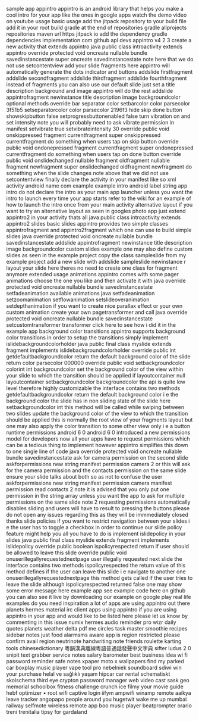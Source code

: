 sample app appintro appintro is an android library that helps you make a cool intro for your app like the ones in google apps watch the demo video on youtube usage basic usage add the jitpack repository to your build file add it in your root build gradle at the end of repositories gradle allprojects repositories maven url https jitpack io add the dependency gradle dependencies implementation com github apl devs appintro v4 2 3 create a new activity that extends appintro java public class introactivity extends appintro override protected void oncreate nullable bundle savedinstancestate super oncreate savedinstancestate note here that we do not use setcontentview add your slide fragments here appintro will automatically generate the dots indicator and buttons addslide firstfragment addslide secondfragment addslide thirdfragment addslide fourthfragment instead of fragments you can also use our default slide just set a title description background and image appintro will do the rest addslide appintrofragment newinstance title description image backgroundcolor optional methods override bar separator color setbarcolor color parsecolor 3f51b5 setseparatorcolor color parsecolor 2196f3 hide skip done button showskipbutton false setprogressbuttonenabled false turn vibration on and set intensity note you will probably need to ask vibrate permission in manifest setvibrate true setvibrateintensity 30 override public void onskippressed fragment currentfragment super onskippressed currentfragment do something when users tap on skip button override public void ondonepressed fragment currentfragment super ondonepressed currentfragment do something when users tap on done button override public void onslidechanged nullable fragment oldfragment nullable fragment newfragment super onslidechanged oldfragment newfragment do something when the slide changes note above that we did not use setcontentview finally declare the activity in your manifest like so xml activity android name com example example intro android label string app intro do not declare the intro as your main app launcher unless you want the intro to launch every time your app starts refer to the wiki for an example of how to launch the intro once from your main activity alternative layout if you want to try an alternative layout as seen in googles photo app just extend appintro2 in your activity thats all java public class introactivity extends appintro2 slides basic slides appintro provides two simple classes appintrofragment and appintro2fragment which one can use to build simple slides java override protected void oncreate nullable bundle savedinstancestate addslide appintrofragment newinstance title description image backgroundcolor custom slides example one may also define custom slides as seen in the example project copy the class sampleslide from my example project add a new slide with addslide sampleslide newinstance r layout your slide here theres no need to create one class for fragment anymore extended usage animations appintro comes with some pager animations choose the one you like and then activate it with java override protected void oncreate nullable bundle savedinstancestate setfadeanimation available animations java setfadeanimation setzoomanimation setflowanimation setslideoveranimation setdepthanimation if you want to create nice parallax effect or your own custom animation create your own pagetransformer and call java override protected void oncreate nullable bundle savedinstancestate setcustomtransformer transformer click here to see how i did it in the example app background color transitions appintro supports background color transitions in order to setup the transitions simply implement islidebackgroundcolorholder java public final class myslide extends fragment implements islidebackgroundcolorholder override public int getdefaultbackgroundcolor return the default background color of the slide return color parsecolor 000000 override public void setbackgroundcolor colorint int backgroundcolor set the background color of the view within your slide to which the transition should be applied if layoutcontainer null layoutcontainer setbackgroundcolor backgroundcolor the api is quite low level therefore highly customizable the interface contains two methods getdefaultbackgroundcolor return the default background color i e the background color the slide has in non sliding state of the slide here setbackgroundcolor int this method will be called while swiping between two slides update the background color of the view to which the transition should be applied this is normally the root view of your fragments layout but one may also apply the color transition to some other view only i e a button runtime permissions android 6 0 android 6 0 introduced a new permissions model for developers now all your apps have to request permissions which can be a tedious thing to implement however appintro simplifies this down to one single line of code java override protected void oncreate nullable bundle savedinstancestate ask for camera permission on the second slide askforpermissions new string manifest permission camera 2 or this will ask for the camera permission and the contacts permission on the same slide ensure your slide talks about both so as not to confuse the user askforpermissions new string manifest permission camera manifest permission read contacts 2 note it is advised that you only put one permission in the string array unless you want the app to ask for multiple permissions on the same slide note 2 requesting permissions automatically disables sliding and users will have to result to pressing the buttons please do not open any issues regarding this as they will be immmediately closed thanks slide policies if you want to restrict navigation between your slides i e the user has to toggle a checkbox in order to continue our slide policy feature might help you all you have to do is implement islidepolicy in your slides java public final class myslide extends fragment implements islidepolicy override public boolean ispolicyrespected return if user should be allowed to leave this slide override public void onuserillegallyrequestednextpage user illegally requested next slide the interface contains two methods ispolicyrespected the return value of this method defines if the user can leave this slide i e navigate to another one onuserillegallyrequestednextpage this method gets called if the user tries to leave the slide although ispolicyrespected returned false one may show some error message here example app see example code here on github you can also see it live by downloading our example on google play real life examples do you need inspiration a lot of apps are using appintro out there planets hermes material irc client apps using appintro if you are using appintro in your app and would like to be listed here please let us know by commenting in this issue numix hermes audio reminder pro wizr daily quotes planets weather delta pdf me circles task master smoothie recipes sidebar notes just food alarmsms aware app is region restricted please confirm avail region neutrinote handwriting note friends roulette karting tools chinesedictionary 粵韻漢典離線粵語普通話發聲中文字典 sifter ludus 2 0 snipit text grabber service notes salary barometer best business idea wi fi password reminder safe notes xpaper moto x wallpapers find my parked car boxplay music player vape tool pro nebelniek soundboard sdiwi win your purchase helal ve sağlıklı yaşam hipcar car rental schematiskt skolschema third eye crypton password manager web video cast sask geo memorial schoolbox fitness challenge crunch ice filmy your movie guide hebf optimizer ▪ root wifi captive login iifym ampwifi winamp remote aaikya leave tracker angopapo people around you hugetwit wake me up mumbai railway selfmote wireless remote app boo music player beatprompter orario treni trenitalia tipsy for gardaland